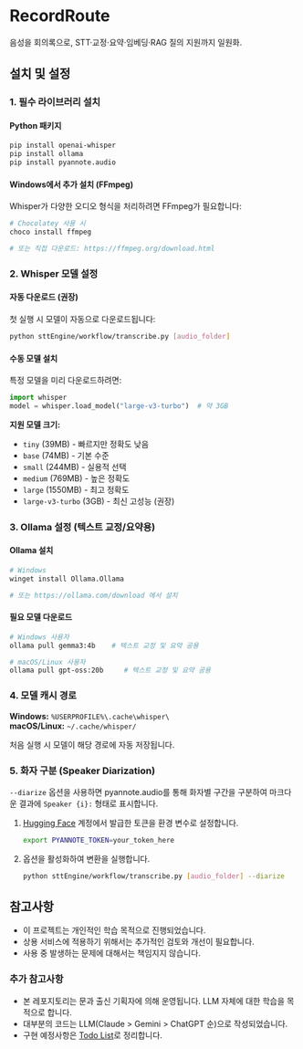 # RecordRoute
음성을 회의록으로, STT·교정·요약·임베딩·RAG 질의 지원까지 일원화.

## 설치 및 설정

### 1. 필수 라이브러리 설치

#### Python 패키지
```bash
pip install openai-whisper
pip install ollama
pip install pyannote.audio
```

#### Windows에서 추가 설치 (FFmpeg)
Whisper가 다양한 오디오 형식을 처리하려면 FFmpeg가 필요합니다:
```bash
# Chocolatey 사용 시
choco install ffmpeg

# 또는 직접 다운로드: https://ffmpeg.org/download.html
```

### 2. Whisper 모델 설정

#### 자동 다운로드 (권장)
첫 실행 시 모델이 자동으로 다운로드됩니다:
```bash
python sttEngine/workflow/transcribe.py [audio_folder]
```

#### 수동 모델 설치
특정 모델을 미리 다운로드하려면:
```python
import whisper
model = whisper.load_model("large-v3-turbo")  # 약 3GB
```

**지원 모델 크기:**
- `tiny` (39MB) - 빠르지만 정확도 낮음
- `base` (74MB) - 기본 수준
- `small` (244MB) - 실용적 선택
- `medium` (769MB) - 높은 정확도
- `large` (1550MB) - 최고 정확도
- `large-v3-turbo` (3GB) - 최신 고성능 (권장)

### 3. Ollama 설정 (텍스트 교정/요약용)

#### Ollama 설치
```bash
# Windows
winget install Ollama.Ollama

# 또는 https://ollama.com/download 에서 설치
```

#### 필요 모델 다운로드
```bash
# Windows 사용자
ollama pull gemma3:4b    # 텍스트 교정 및 요약 공용

# macOS/Linux 사용자  
ollama pull gpt-oss:20b     # 텍스트 교정 및 요약 공용
```

### 4. 모델 캐시 경로

**Windows:** `%USERPROFILE%\.cache\whisper\`  
**macOS/Linux:** `~/.cache/whisper/`

처음 실행 시 모델이 해당 경로에 자동 저장됩니다.

### 5. 화자 구분 (Speaker Diarization)

`--diarize` 옵션을 사용하면 pyannote.audio를 통해 화자별 구간을 구분하여 마크다운 결과에 `Speaker {i}:` 형태로 표시합니다.

1. [Hugging Face](https://huggingface.co/) 계정에서 발급한 토큰을 환경 변수로 설정합니다.
   ```bash
   export PYANNOTE_TOKEN=your_token_here
   ```
2. 옵션을 활성화하여 변환을 실행합니다.
   ```bash
   python sttEngine/workflow/transcribe.py [audio_folder] --diarize
   ```

## 참고사항

- 이 프로젝트는 개인적인 학습 목적으로 진행되었습니다.
- 상용 서비스에 적용하기 위해서는 추가적인 검토와 개선이 필요합니다.
- 사용 중 발생하는 문제에 대해서는 책임지지 않습니다.

### 추가 참고사항

- 본 레포지토리는 문과 출신 기획자에 의해 운영됩니다. LLM 자체에 대한 학습을 목적으로 합니다. 
- 대부분의 코드는 LLM(Claude > Gemini > ChatGPT 순)으로 작성되었습니다.
- 구현 예정사항은 [Todo List](/TodoList.md)로 정리합니다. 